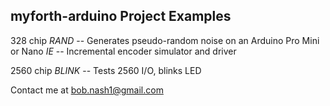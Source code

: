 ## myforth-arduino Project Examples

328 chip
*RAND* -- Generates pseudo-random noise on an Arduino Pro Mini or Nano
*IE* -- Incremental encoder simulator and driver

2560 chip
*BLINK* -- Tests 2560 I/O, blinks LED

Contact me at bob.nash1@gmail.com
